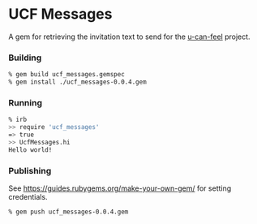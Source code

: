 # UCF Messages

A gem for retrieving the invitation text to send for the [u-can-feel](https://u-can-feel.nl) project.

### Building

```bash
% gem build ucf_messages.gemspec
% gem install ./ucf_messages-0.0.4.gem
```

### Running

```bash
% irb
>> require 'ucf_messages'
=> true
>> UcfMessages.hi
Hello world!
```

### Publishing
See https://guides.rubygems.org/make-your-own-gem/ for setting credentials.

```bash
% gem push ucf_messages-0.0.4.gem
```
